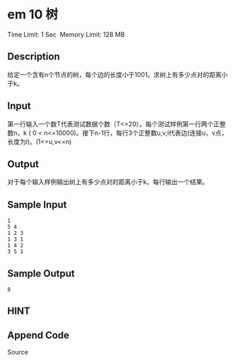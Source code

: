 # em 10  树
Time Limit: 1 Sec  Memory Limit: 128 MB


## Description
给定一个含有n个节点的树，每个边的长度小于1001。求树上有多少点对的距离小于k。


## Input
第一行输入一个数T代表测试数据个数（T<=20）。每个测试样例第一行两个正整数n，k ( 0 < n<=10000)。接下n-1行，每行3个正整数u,v,l代表边(连接u，v点，长度为l)。(1<=u,v<=n)


## Output
对于每个输入样例输出树上有多少点对的距离小于k。每行输出一个结果。


## Sample Input
```
1
5 4
1 2 3
1 3 1
1 4 2
3 5 1

```
## Sample Output
```
8

```

## HINT


## Append Code
Source
